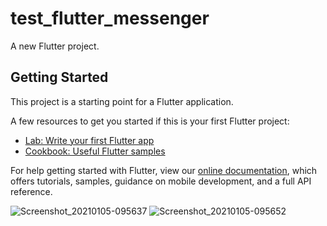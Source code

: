 # test_flutter_messenger

A new Flutter project.

## Getting Started

This project is a starting point for a Flutter application.

A few resources to get you started if this is your first Flutter project:

- [Lab: Write your first Flutter app](https://flutter.dev/docs/get-started/codelab)
- [Cookbook: Useful Flutter samples](https://flutter.dev/docs/cookbook)

For help getting started with Flutter, view our
[online documentation](https://flutter.dev/docs), which offers tutorials,
samples, guidance on mobile development, and a full API reference.

![Screenshot_20210105-095637](https://user-images.githubusercontent.com/76665096/103621212-85b89d00-4f3d-11eb-9ee3-18127b0f67e3.jpg)
![Screenshot_20210105-095652](https://user-images.githubusercontent.com/76665096/103621522-04add580-4f3e-11eb-985d-6a5226d1d15f.jpg)

